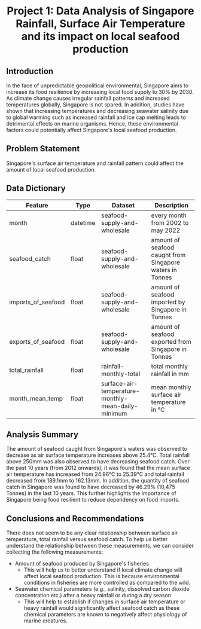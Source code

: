 # <center>Project 1: Data Analysis of Singapore Rainfall, Surface Air Temperature<br> and its impact on local seafood production</center>
## Introduction

In the face of unpredictable geopolitical environmental, Singapore aims to increase its food resilience by increasing local food supply to 30% by 2030. As climate change causes irregular rainfall patterns and increased temperatures globally, Singapore is not spared. In addition, studies have shown that increasing temperatures and decreasing seawater salinity due to global warming such as increased rainfall and ice cap melting leads to detrimental effects on marine organisms. Hence, these environmental factors could potentially affect Singapore's local seafood production.

## Problem Statement
Singapore's surface air temperature and rainfall pattern could affect the amount of local seafood production.

## Data Dictionary
|Feature|Type|Dataset|Description|
|---|---|---|---|
|month|datetime|seafood-supply-and-wholesale|every month from 2002 to may 2022| 
|seafood_catch|float|seafood-supply-and-wholesale|amount of seafood caught from Singapore waters in Tonnes| 
|imports_of_seafood|float|seafood-supply-and-wholesale|amount of seafood imported by Singapore in Tonnes|
|exports_of_seafood|float|seafood-supply-and-wholesale|amount of seafood exported from Singapore in Tonnes| 
|total_rainfall|float|rainfall-monthly-total|total monthly rainfall in mm| 
|month_mean_temp|float|surface-air-temperature-monthly-mean-daily-minimum|mean monthly surface air temperature in °C| 


## Analysis Summary
The amount of seafood caught from Singapore's waters was observed to decrease as air surface temperature increases above 25.4°C. Total rainfall above 250mm was also observed to have decreasing seafood catch. Over the past 10 years (from 2012 onwards), it was found that the mean surface air temperature has increased from 24.96°C to 25.39°C and total rainfall decreased from 189.1mm to 162.13mm. In addition, the quantity of seafood catch in Singapore was found to have decreased by 46.29% (10,475 Tonnes) in the last 10 years. This further highlights the importance of Singapore being food resilient to reduce dependency on food imports.

## Conclusions and Recommendations 
There does not seem to be any clear relationship between surface air temperature, total rainfall versus seafood catch. To help us better understand the relationship between these measurements, we can consider collecting the following measurements:
<ul>
    <li>Amount of seafood produced by Singapore's fisheries
        <ul>
            <li>This will help us to better understand if local climate change will affect local seafood production. This is because environmental conditions in fisheries are more controlled as compared to the wild.</li>
        </ul>
    </li>
    <li>
        Seawater chemical parameters (e.g., salinity, dissolved carbon dioxide concentration etc.) after a heavy rainfall or during a dry season
        <ul>
            <li>This will help to establish if changes in surface air temperature or heavy rainfall would significantly affect seafood catch as these chemical parameters are known to negatively affect physiology of marine creatures.</li>
        </ul>
    </li>
</ul>